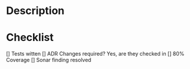 # Description


# Checklist
[] Tests witten
[] ADR Changes required? Yes, are they checked in
[] 80% Coverage
[] Sonar finding resolved
